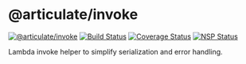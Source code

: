 # @articulate/invoke
[![@articulate/invoke](https://img.shields.io/npm/v/@articulate/invoke.svg)](https://www.npmjs.com/package/@articulate/invoke)
[![Build Status](https://travis-ci.org/articulate/invoke.svg?branch=master)](https://travis-ci.org/articulate/invoke)
[![Coverage Status](https://coveralls.io/repos/github/articulate/invoke/badge.svg?branch=master)](https://coveralls.io/github/articulate/invoke?branch=master)
[![NSP Status](https://nodesecurity.io/orgs/articulate/projects/610cfddd-fa48-44a3-bcb9-2383c7da636f/badge)](https://nodesecurity.io/orgs/articulate/projects/610cfddd-fa48-44a3-bcb9-2383c7da636f)

Lambda invoke helper to simplify serialization and error handling.
